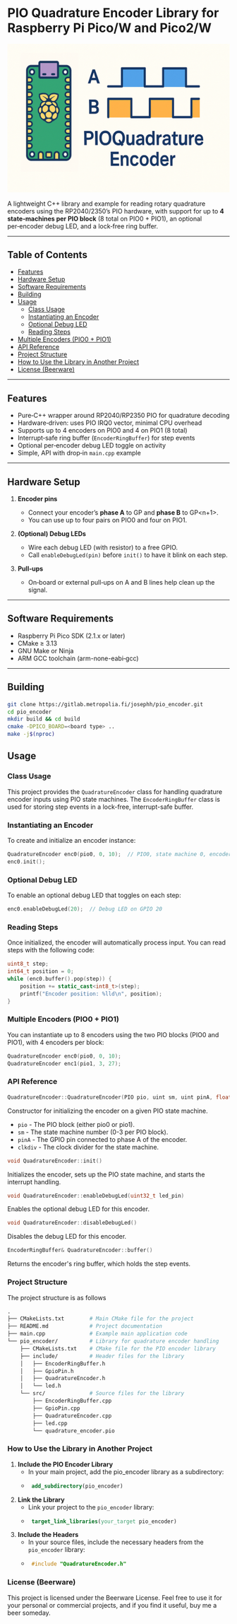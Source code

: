 
# PIO Quadrature Encoder Library for Raspberry Pi Pico/W and Pico2/W

![PIOQuadratureEncoder Logo](assets/pio_encoder_banner.png)

A lightweight C++ library and example for reading rotary quadrature encoders using the RP2040/2350’s PIO hardware, with support for up to **4 state‑machines per PIO block** (8 total on PIO0 + PIO1), an optional per‑encoder debug LED, and a lock‑free ring buffer.

---

## Table of Contents

- [Features](#features)  
- [Hardware Setup](#hardware-setup)  
- [Software Requirements](#software-requirements)  
- [Building](#building)  
- [Usage](#usage)  
  - [Class Usage](#class-usage)  
  - [Instantiating an Encoder](#instantiating-an-encoder)  
  - [Optional Debug LED](#optional-debug-led)  
  - [Reading Steps](#reading-steps)  
- [Multiple Encoders (PIO0 + PIO1)](#multiple-encoders-pio0--pio1)  
- [API Reference](#api-reference) 
- [Project Structure](#project-structure)
- [How to Use the Library in Another Project](#how-to-use-the-library-in-another-project)
- [License (Beerware)](#license-beerware)

---

## Features

- Pure‑C++ wrapper around RP2040/RP2350 PIO for quadrature decoding  
- Hardware‑driven: uses PIO IRQ0 vector, minimal CPU overhead  
- Supports up to 4 encoders on PIO0 and 4 on PIO1 (8 total)  
- Interrupt‑safe ring buffer (`EncoderRingBuffer`) for step events  
- Optional per‑encoder debug LED toggle on activity  
- Simple, API with drop‑in `main.cpp` example  

---

## Hardware Setup

1. **Encoder pins**  
   - Connect your encoder’s **phase A** to GP<n> and **phase B** to GP<n+1>.  
   - You can use up to four pairs on PIO0 and four on PIO1.

2. **(Optional) Debug LEDs**  
   - Wire each debug LED (with resistor) to a free GPIO.  
   - Call `enableDebugLed(pin)` before `init()` to have it blink on each step.

3. **Pull‑ups**  
   - On‑board or external pull‑ups on A and B lines help clean up the signal.

---

## Software Requirements

- Raspberry Pi Pico SDK (2.1.x or later)  
- CMake ≥ 3.13  
- GNU Make or Ninja  
- ARM GCC toolchain (arm-none-eabi‑gcc)  

---

## Building

```bash
git clone https://gitlab.metropolia.fi/josephh/pio_encoder.git
cd pio_encoder
mkdir build && cd build
cmake -DPICO_BOARD=<board type> ..
make -j$(nproc)
```
## Usage

### Class Usage

This project provides the `QuadratureEncoder` class for handling quadrature encoder inputs using PIO state machines. The `EncoderRingBuffer` class is used for storing step events in a lock-free, interrupt-safe buffer.

### Instantiating an Encoder

To create and initialize an encoder instance:

```cpp
QuadratureEncoder enc0(pio0, 0, 10);  // PIO0, state machine 0, encoder A on GPIO 10
enc0.init();
```
### Optional Debug LED
To enable an optional debug LED that toggles on each step:
```cpp
enc0.enableDebugLed(20);  // Debug LED on GPIO 20
```
### Reading Steps
Once initialized, the encoder will automatically process input. You can read steps with the following code:
```cpp
uint8_t step;
int64_t position = 0;
while (enc0.buffer().pop(step)) {
    position += static_cast<int8_t>(step);
    printf("Encoder position: %lld\n", position);
}
```
### Multiple Encoders (PIO0 + PIO1)

You can instantiate up to 8 encoders using the two PIO blocks (PIO0 and PIO1), with 4 encoders per block:
```cpp
QuadratureEncoder enc0(pio0, 0, 10);
QuadratureEncoder enc1(pio1, 3, 27);
```
### API Reference
```cpp
QuadratureEncoder::QuadratureEncoder(PIO pio, uint sm, uint pinA, float clkdiv)
```
Constructor for initializing the encoder on a given PIO state machine.

- `pio` - The PIO block (either pio0 or pio1).
- `sm` - The state machine number (0-3 per PIO block).
- `pinA` - The GPIO pin connected to phase A of the encoder.
- `clkdiv` - The clock divider for the state machine.

```cpp
void QuadratureEncoder::init()
```
Initializes the encoder, sets up the PIO state machine, and starts the interrupt handling.

```cpp
void QuadratureEncoder::enableDebugLed(uint32_t led_pin)
```
Enables the optional debug LED for this encoder.

```cpp
void QuadratureEncoder::disableDebugLed()
   ```
Disables the debug LED for this encoder.

```cpp
EncoderRingBuffer& QuadratureEncoder::buffer()
```
Returns the encoder's ring buffer, which holds the step events.

### Project Structure
The project structure is as follows
```makefile
.
├── CMakeLists.txt        # Main CMake file for the project
├── README.md             # Project documentation
├── main.cpp              # Example main application code
└── pio_encoder/          # Library for quadrature encoder handling
    ├── CMakeLists.txt    # CMake file for the PIO encoder library
    ├── include/          # Header files for the library
    │   ├── EncoderRingBuffer.h
    │   ├── GpioPin.h
    │   ├── QuadratureEncoder.h
    │   └── led.h
    └── src/              # Source files for the library
        ├── EncoderRingBuffer.cpp
        ├── GpioPin.cpp
        ├── QuadratureEncoder.cpp
        ├── led.cpp
        └── quadrature_encoder.pio
```
### How to Use the Library in Another Project

1. **Include the PIO Encoder Library**
   - In your main project, add the pio_encoder library as a subdirectory:
   - ```cmake 
      add_subdirectory(pio_encoder)
      ```
2. **Link the Library**
   - Link your project to the `pio_encoder` library: 
   - ```cmake
      target_link_libraries(your_target pio_encoder)
      ```
3. **Include the Headers**
   - In your source files, include the necessary headers from the `pio_encoder` library:
   - ```cpp
      #include "QuadratureEncoder.h"
      ```


### License (Beerware)
This project is licensed under the Beerware License. Feel free to use it for your personal or commercial projects, and if you find it useful, buy me a beer someday.


